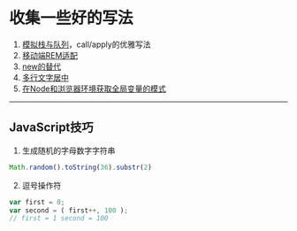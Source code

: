 # 收集一些好的写法

1. [模拟栈与队列](/js/mnzd.js)，call/apply的优雅写法
2. [移动端REM适配](/js/fitMobile.js)
3. [new的替代](/js/newPrinciple.js)
4. [多行文字居中](/html/多行文字居中.html)
5. [在Node和浏览器环境获取全局变量的模式](/js/getGlobal.js)

---

## JavaScript技巧

1. 生成随机的字母数字字符串
``` js
Math.random().toString(36).substr(2)
```
2. 逗号操作符
``` js
var first = 0;
var second = ( first++, 100 );
// first = 1 second = 100
```